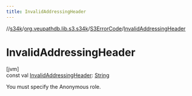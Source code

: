 ```yaml
---
title: InvalidAddressingHeader
---
```

//[s34k](../../../index.html)/[org.veupathdb.lib.s3.s34k](../index.html)/[S3ErrorCode](index.html)/[InvalidAddressingHeader](-invalid-addressing-header.html)



# InvalidAddressingHeader



[jvm]\
const val [InvalidAddressingHeader](-invalid-addressing-header.html): [String](https://kotlinlang.org/api/latest/jvm/stdlib/kotlin/-string/index.html)



You must specify the Anonymous role.




